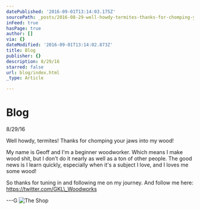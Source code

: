 ```yaml
---
datePublished: '2016-09-01T13:14:03.175Z'
sourcePath: _posts/2016-08-29-well-howdy-termites-thanks-for-chomping-your-jaws-into-my.md
inFeed: true
hasPage: true
author: []
via: {}
dateModified: '2016-09-01T13:14:02.873Z'
title: Blog
publisher: {}
description: 8/29/16
starred: false
url: blog/index.html
_type: Article

---
```

# Blog

8/29/16

Well howdy, termites! Thanks for chomping your jaws into my wood!

My name is Geoff and I'm a beginner woodworker. Which means I make wood shit, but I don't do it nearly as well as a ton of other people. The good news is I learn quickly, especially when it's a subject I love, and I loves me some wood!

So thanks for tuning in and following me on my journey. And follow me here: https://twitter.com/GKL\_Woodworks

---G
![The Shop](https://the-grid-user-content.s3-us-west-2.amazonaws.com/94f6823e-0352-4b2d-96fc-2a0b59bfd36b.jpg)
